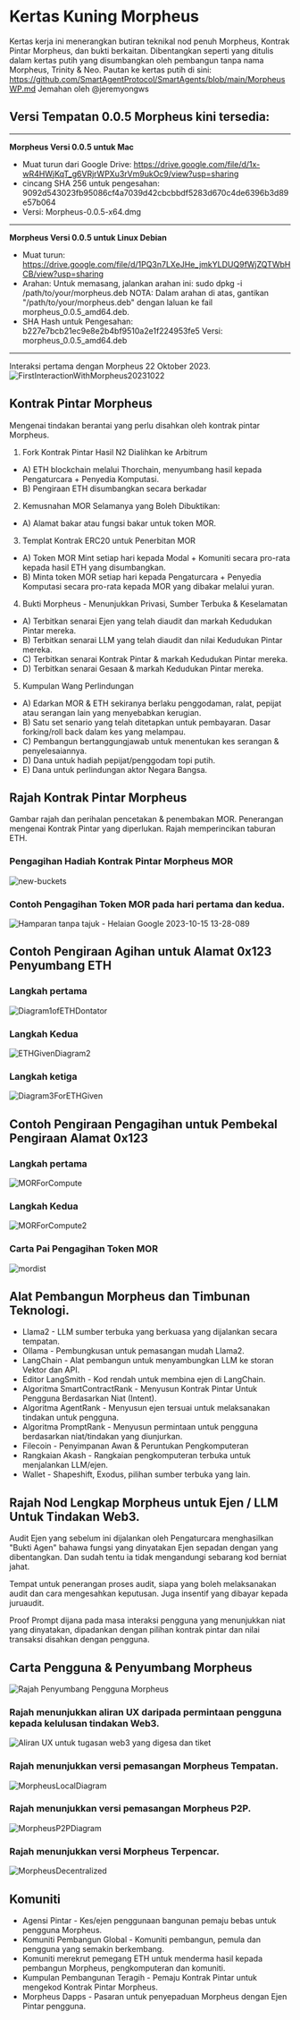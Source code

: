 # Kertas Kuning Morpheus

Kertas kerja ini menerangkan butiran teknikal nod penuh Morpheus, Kontrak Pintar Morpheus, dan bukti berkaitan.
Dibentangkan seperti yang ditulis dalam kertas putih yang disumbangkan oleh pembangun tanpa nama Morpheus, Trinity & Neo. Pautan ke kertas putih di sini: https://github.com/SmartAgentProtocol/SmartAgents/blob/main/MorpheusWP.md
Jemahan oleh @jeremyongws

## Versi Tempatan 0.0.5 Morpheus kini tersedia:
---------
**Morpheus Versi 0.0.5 untuk Mac**

- Muat turun dari Google Drive: https://drive.google.com/file/d/1x-wR4HWjKqT_g6VRjrWPXu3rVm9ukOc9/view?usp=sharing
- cincang SHA 256 untuk pengesahan: 9092d543023fb95086cf4a7039d42cbcbbdf5283d670c4de6396b3d89e57b064
- Versi: Morpheus-0.0.5-x64.dmg

---------
**Morpheus Versi 0.0.5 untuk Linux Debian**
- Muat turun: https://drive.google.com/file/d/1PQ3n7LXeJHe_jmkYLDUQ9fWjZQTWbHCB/view?usp=sharing
- Arahan: Untuk memasang, jalankan arahan ini:
sudo dpkg -i /path/to/your/morpheus.deb
NOTA: Dalam arahan di atas, gantikan "/path/to/your/morpheus.deb" dengan laluan ke fail morpheus_0.0.5_amd64.deb.
- SHA Hash untuk Pengesahan:
b227e7bcb21ec9e8e2b4bf9510a2e1f224953fe5
Versi: morpheus_0.0.5_amd64.deb
---------

Interaksi pertama dengan Morpheus 22 Oktober 2023.
![FirstInteractionWithMorpheus20231022](https://github.com/MorpheusAIs/Morpheus/assets/1563345/35509f3a-4346-4f58-bb60-f7881fd10f7e)

## Kontrak Pintar Morpheus
Mengenai tindakan berantai yang perlu disahkan oleh kontrak pintar Morpheus.

1. Fork Kontrak Pintar Hasil N2 Dialihkan ke Arbitrum
- A) ETH blockchain melalui Thorchain, menyumbang hasil kepada Pengaturcara + Penyedia Komputasi.
- B) Pengiraan ETH disumbangkan secara berkadar

2. Kemusnahan MOR Selamanya yang Boleh Dibuktikan:
- A) Alamat bakar atau fungsi bakar untuk token MOR.

3. Templat Kontrak ERC20 untuk Penerbitan MOR
- A) Token MOR Mint setiap hari kepada Modal + Komuniti secara pro-rata kepada hasil ETH yang disumbangkan.
- B) Minta token MOR setiap hari kepada Pengaturcara + Penyedia Komputasi secara pro-rata kepada MOR yang dibakar melalui yuran.

4. Bukti Morpheus - Menunjukkan Privasi, Sumber Terbuka & Keselamatan
- A) Terbitkan senarai Ejen yang telah diaudit dan markah Kedudukan Pintar mereka.
- B) Terbitkan senarai LLM yang telah diaudit dan nilai Kedudukan Pintar mereka.
- C) Terbitkan senarai Kontrak Pintar & markah Kedudukan Pintar mereka.
- D) Terbitkan senarai Gesaan & markah Kedudukan Pintar mereka.

5. Kumpulan Wang Perlindungan
- A) Edarkan MOR & ETH sekiranya berlaku penggodaman, ralat, pepijat atau serangan lain yang menyebabkan kerugian.
- B) Satu set senario yang telah ditetapkan untuk pembayaran. Dasar forking/roll back dalam kes yang melampau.
- C) Pembangun bertanggungjawab untuk menentukan kes serangan & penyelesaiannya.
- D) Dana untuk hadiah pepijat/penggodam topi putih.
- E) Dana untuk perlindungan aktor Negara Bangsa.

## Rajah Kontrak Pintar Morpheus
Gambar rajah dan perihalan pencetakan & penembakan MOR.
Penerangan mengenai Kontrak Pintar yang diperlukan.
Rajah memperincikan taburan ETH.

### Pengagihan Hadiah Kontrak Pintar Morpheus MOR
![new-buckets](https://github.com/SmartAgentProtocol/SmartAgents/assets/76454555/cd57bae7-2a56-4a55-bf3e-1f810f3fba9c)

### Contoh Pengagihan Token MOR pada hari pertama dan kedua.
![Hamparan tanpa tajuk - Helaian Google 2023-10-15 13-28-08](https://github.com/MorpheusAIs/Morpheus/assets/76454555/6ff7869d-bbd6-46b5-8673-6a59eb7)9

## Contoh Pengiraan Agihan untuk Alamat 0x123 Penyumbang ETH

### Langkah pertama
![Diagram1ofETHDontator](https://github.com/SmartAgentProtocol/SmartAgents/assets/1563345/fead528c-d628-449e-a3a3-2f53904f4a3d)

### Langkah Kedua
![ETHGivenDiagram2](https://github.com/MorpheusAIs/Morpheus/assets/1563345/915020e8-d342-48bc-85ee-367de0325680)

### Langkah ketiga
![Diagram3ForETHGiven](https://github.com/MorpheusAIs/Morpheus/assets/1563345/a3f455af-56de-4c6b-9688-5b9e91673e5a)

## Contoh Pengiraan Pengagihan untuk Pembekal Pengiraan Alamat 0x123

### Langkah pertama
![MORForCompute](https://github.com/SmartAgentProtocol/SmartAgents/assets/1563345/bef69c69-0420-441f-97f0-7e8195844f57)

### Langkah Kedua
![MORForCompute2](https://github.com/SmartAgentProtocol/SmartAgents/assets/1563345/a6f30da5-5441-4f0a-be80-c5798f5920cd)

### Carta Pai Pengagihan Token MOR
![mordist](https://github.com/MorpheusAIs/Morpheus/assets/76454555/4157efe7-6abf-404a-87f9-a8dc76cd4799)

## Alat Pembangun Morpheus dan Timbunan Teknologi.
- Llama2 - LLM sumber terbuka yang berkuasa yang dijalankan secara tempatan.
- Ollama - Pembungkusan untuk pemasangan mudah Llama2.
- LangChain - Alat pembangun untuk menyambungkan LLM ke storan Vektor dan API.
- Editor LangSmith - Kod rendah untuk membina ejen di LangChain.
- Algoritma SmartContractRank - Menyusun Kontrak Pintar Untuk Pengguna Berdasarkan Niat (Intent).
- Algoritma AgentRank - Menyusun ejen tersuai untuk melaksanakan tindakan untuk pengguna.
- Algoritma PromptRank - Menyusun permintaan untuk pengguna berdasarkan niat/tindakan yang diunjurkan.
- Filecoin - Penyimpanan Awan & Peruntukan Pengkomputeran
- Rangkaian Akash - Rangkaian pengkomputeran terbuka untuk menjalankan LLM/ejen.
- Wallet - Shapeshift, Exodus, pilihan sumber terbuka yang lain.

## Rajah Nod Lengkap Morpheus untuk Ejen / LLM Untuk Tindakan Web3.
Audit Ejen yang sebelum ini dijalankan oleh Pengaturcara menghasilkan "Bukti Agen" bahawa fungsi yang dinyatakan Ejen sepadan dengan yang dibentangkan. Dan sudah tentu ia tidak mengandungi sebarang kod berniat jahat.

Tempat untuk penerangan proses audit, siapa yang boleh melaksanakan audit dan cara mengesahkan keputusan. Juga insentif yang dibayar kepada juruaudit.

Proof Prompt dijana pada masa interaksi pengguna yang menunjukkan niat yang dinyatakan, dipadankan dengan pilihan kontrak pintar dan nilai transaksi disahkan dengan pengguna.

## Carta Pengguna & Penyumbang Morpheus
![Rajah Penyumbang Pengguna Morpheus](https://github.com/MorpheusAIs/Morpheus/assets/1563345/2cff8d70-c116-472f-a431-8a82bfa22f9b)

### Rajah menunjukkan aliran UX daripada permintaan pengguna kepada kelulusan tindakan Web3.
![Aliran UX untuk tugasan web3 yang digesa dan tiket](https://github.com/MorpheusAIs/Morpheus/assets/76454555/942b20fb-d67e-4a57-af2c-cd24a89690a5)

### Rajah menunjukkan versi pemasangan Morpheus Tempatan.
![MorpheusLocalDiagram](https://github.com/SmartAgentProtocol/SmartAgents/assets/1563345/a0564914-cddb-42e4-b0f4-8c2310db6a66)

### Rajah menunjukkan versi pemasangan Morpheus P2P.
![MorpheusP2PDiagram](https://github.com/SmartAgentProtocol/SmartAgents/assets/1563345/a7eeb31f-3d38-4233-a45f-e9b91ad84ba2)

### Rajah menunjukkan versi Morpheus Terpencar.
![MorpheusDecentralized](https://github.com/SmartAgentProtocol/SmartAgents/assets/1563345/1699f2de-cc18-42e8-a05c-32b3307baa20)

## Komuniti
- Agensi Pintar - Kes/ejen penggunaan bangunan pemaju bebas untuk pengguna Morpheus.
- Komuniti Pembangun Global - Komuniti pembangun, pemula dan pengguna yang semakin berkembang.
- Komuniti merekrut pemegang ETH untuk menderma hasil kepada pembangun Morpheus, pengkomputeran dan komuniti.
- Kumpulan Pembangunan Teragih - Pemaju Kontrak Pintar untuk mengekod Kontrak Pintar Morpheus.
- Morpheus Dapps - Pasaran untuk penyepaduan Morpheus dengan Ejen Pintar pengguna.
